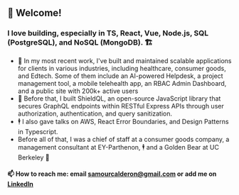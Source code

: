 ## 👋 Welcome!

### I love building, especially in TS, React, Vue, Node.js, SQL (PostgreSQL), and NoSQL (MongoDB). 🏗️

- 👷 In my most recent work, I've built and maintained scalable applications for clients in various industries, including healthcare, consumer goods, and Edtech. Some of them include an AI-powered Helpdesk, a project management tool, a mobile telehealth app, an RBAC Admin Dashboard, and a public site with 200k+ active users
- 🔐 Before that, I built ShieldQL, an open-source JavaScript library that secures GraphQL endpoints within RESTful Express APIs through user authorization, authentication, and query sanitization.
- 🕴️ I also gave talks on AWS, React Error Boundaries, and Design Patterns in Typescript.
- Before all of that, I was a chief of staff at a consumer goods company, a management consultant at EY-Parthenon, 🕴️ and a Golden Bear at UC Berkeley 🐻

#### 📫 How to reach me: email samourcalderon@gmail.com or add me on [LinkedIn](https://www.linkedin.com/in/rodrigosamourcalderon/)

<!---
rscalderon/rscalderon is a ✨ special ✨ repository because its `README.md` (this file) appears on your GitHub profile.
You can click the Preview link to take a look at your changes.
--->
